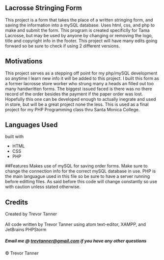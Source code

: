 ## Lacrosse Stringing Form
This project is a form that takes the place of a written stringing form, and saving the information into a mySQL database. 
Uses html, css, and php to make and submit the form. This program is created specificlly for Tama Lacrosse, but may be used 
by anyone by changing or removing the logo, title and copyright info in the footer. This project will have many edits going
forward so be sure to check if using 2 different versions. 

## Motivations
This project serves as a stepping off point for my php/mySQL development so anytime I learn new info it will be added to this
project. I built this form as a former lacrosse store worker who strung many a heads an filled out too many handwritten forms. 
The biggest issued faced is there was no there record of the order besides the payment if the paper order was lost. Hopefully
this one can be developed enough to actually inegrate and used in store, but will be a great project none the less. This is used
as a final project for my PHP Programming class thru Santa Monica College.

## Languages Used
built with
- HTML
- CSS
- PHP

##Features
Makes use of mySQL for saving order forms. Make sure to change the connection info for the correct mySQL database in use. PHP is the 
main languague used in this file so be sure to have a server running before editting files. As said before this code will change
constantly so use with caution unless stated otherwise.

## Credits
Created by Trevor Tanner
<br><br>
All code written by Trevor Tanner using atom text-editor, XAMPP, and JetBrains PHPStorm

##### Email me @ trevtanner@gmail.com if you have any other questions

© Trevor Tanner
